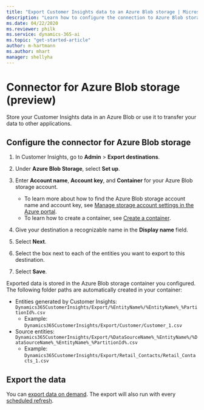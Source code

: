 ```yaml
---
title: "Export Customer Insights data to an Azure Blob storage | Microsoft Docs"
description: "Learn how to configure the connection to Azure Blob storage."
ms.date: 04/22/2020
ms.reviewer: philk
ms.service: dynamics-365-ai
ms.topic: "get-started-article"
author: m-hartmann
ms.author: mhart
manager: shellyha
---
```


# Connector for Azure Blob storage (preview)

Store your Customer Insights data in an Azure Blob or use it to transfer your data to other applications.

## Configure the connector for Azure Blob storage

1. In Customer Insights, go to **Admin** > **Export destinations**.

1. Under **Azure Blob Storage**, select **Set up**.

1. Enter **Account name**, **Account key**, and **Container** for your Azure Blob storage account.
    - To learn more about how to find the Azure Blob storage account name and account key, see [Manage storage account settings in the Azure portal](https://docs.microsoft.com/azure/storage/common/storage-account-manage).
    - To learn how to create a container, see [Create a container](https://docs.microsoft.com/azure/storage/blobs/storage-quickstart-blobs-portal#create-a-container).

1. Give your destination a recognizable name in the **Display name** field.

1. Select **Next**.

1. Select the box next to each of the entities you want to export to this destination.

1. Select **Save**.

Exported data is stored in the Azure Blob storage container you configured. The following folder paths are automatically created in your container:

- Entities generated by Customer Insights: `Dynamics365CustomerInsights/Export/%EntityName%/%EntityName%_%PartitionId%.csv`
  - Example: `Dynamics365CustomerInsights/Export/Customer/Customer_1.csv`
- Source entities: `Dynamics365CustomerInsights/Export/%DataSourceName%_%EntityName%/%DataSourceName%_%EntityName%_%PartitionId%.csv`
  - Example: `Dynamics365CustomerInsights/Export/Retail_Contacts/Retail_Contacts_1.csv`

## Export the data

You can [export data on demand](export-destinations.md). The export will also run with every [scheduled refresh](system.md#schedule-tab).
